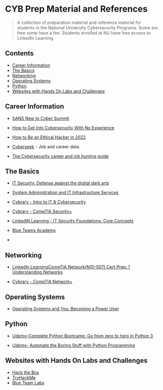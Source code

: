 # CYB Prep Material and References
> A collection of preparation material and reference material for students in the National University Cybersecurity Programs. Some are free some have a fee. Students enrolled at NU have free access to LinkedIn Learning. 

## Contents

* [Career Information](#career-information)  
* [The Basics](#the-basics)
* [Networking](#networking)
* [Operating Systems](#operating-systems)
* [Python](#python)
* [Websites with Hands On Labs and Challenges](#websites-with-hands-on-labs-and-challenges)

## Career Information

*  [SANS New to Cyber Summit](https://www.sans.org/blog/list-of-resource-links-from-sans-new-to-cyber-summit-2021/)

* [How to Get Into Cybersecurity With No Experience](https://www.youtube.com/watch?v=4d-qmWLt90E)

* [How to Be an Ethical Hacker in 2022](https://www.youtube.com/watch?v=lhz0-qAQlBM)

* [Cyberseek](https://www.cyberseek.org) - Job and career data. 

* [The Cybersecurity career and job hunting guide](https://www.cyberhuntingguide.net/)

## The Basics

* [IT Security: Defense against the digital dark arts](https://www.coursera.org/learn/it-security)

* [System Administration and IT Infrastructure Services](https://www.coursera.org/learn/system-administration-it-infrastructure-services#syllabus)

* [Cybrary - Intro to IT & Cybersecurity](https://www.cybrary.it/course/introduction-to-it-and-cybersecurity/)

* [Cybrary - CompTIA Security+](https://www.cybrary.it/course/comptia-security-plus/)

* [LinkedIN Learning - IT Security Foundations: Core Concepts](https://www.linkedin.com/learning/it-security-foundations-core-concepts-2/tech-savvy-tech-safe)

* [Blue Teams Academy](https://www.blueteamsacademy.com/)

* 

## Networking

* [LinkedIn LearningCompTIA Network(N10-007) Cert Prep: 1 Understanding Networks](https://www.linkedin.com/learning/comptia-network-plus-n10-007-cert-prep-1-understanding-networks/what-is-a-model)

* [Cybrary - CompTIA Network+](https://www.cybrary.it/course/comptia-linux-plus/)

## Operating Systems

* [Operating Systems and You: Becoming a Power User](https://www.coursera.org/learn/os-power-user#syllabus)

## Python

* [Udemy-Complete Python Bootcamp: Go from zero to hero in Python 3](https://www.udemy.com/course/complete-python-bootcamp/)

* [Udemy- Automate the Boring Stuff with Python Programming](https://www.udemy.com/course/automate/)

## Websites with Hands On Labs and Challenges

* [Hack the Box](https://www.hackthebox.com)
* [TryHackMe](https://tryhackme.com)
* [Blue Team Labs](https://blueteamlabs.online)
